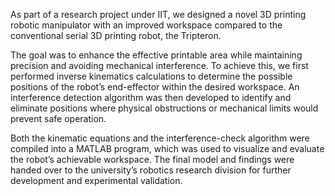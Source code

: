 As part of a research project under IIT, we designed a novel 3D printing robotic manipulator with an improved workspace compared to the conventional serial 3D printing robot, the Tripteron. 

The goal was to enhance the effective printable area while maintaining precision and avoiding mechanical interference. To achieve this, we first performed inverse kinematics calculations to determine the possible positions of the robot’s end-effector within the desired workspace. An interference detection algorithm was then developed to identify and eliminate positions where physical obstructions or mechanical limits would prevent safe operation. 

Both the kinematic equations and the interference-check algorithm were compiled into a MATLAB program, which was used to visualize and evaluate the robot’s achievable workspace. The final model and findings were handed over to the university’s robotics research division for further development and experimental validation.
